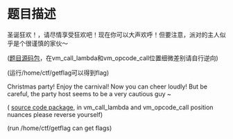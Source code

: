 # 题目描述

圣诞狂欢！，请尽情享受狂欢吧！现在你可以大声欢呼！但要注意，派对的主人似乎是个很谨慎的家伙～

([题目源码包](https://github.com/wlingze/Slang/tree/christmas)，在vm_call_lambda和vm_opcode_call位置细微差别请自行逆向)

(运行/home/ctf/getflag可以得到flag)

Christmas party! Enjoy the carnival! Now you can cheer loudly! But be careful, the party host seems to be a very cautious guy ~ 

( [source code package](https://github.com/wlingze/Slang/tree/christmas), in vm_call_lambda and vm_opcode_call position nuances please reverse yourself)

(run /home/ctf/getflag can get flags)

